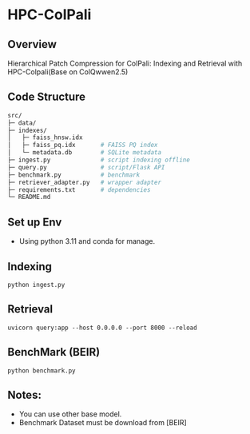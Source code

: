# HPC-ColPali

## Overview

Hierarchical Patch Compression for ColPali: Indexing and Retrieval with HPC-Colpali(Base on ColQwwen2.5)

## Code Structure

```bash
src/
├─ data/
├─ indexes/
│   ├─ faiss_hnsw.idx
│   ├─ faiss_pq.idx       # FAISS PQ index
│   └─ metadata.db        # SQLite metadata
├─ ingest.py              # script indexing offline
├─ query.py               # script/Flask API
├─ benchmark.py           # benchmark
├─ retriever_adapter.py   # wrapper adapter
├─ requirements.txt       # dependencies
└─ README.md
```

## Set up Env

- Using python 3.11 and conda for manage.

## Indexing

```
python ingest.py
```

## Retrieval

```
uvicorn query:app --host 0.0.0.0 --port 8000 --reload
```

## BenchMark (BEIR)

```
python benchmark.py
```

## Notes:

- You can use other base model.
- Benchmark Dataset must be download from [BEIR]
